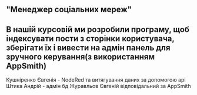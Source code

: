 "Менеджер соціальних мереж"
---------------------------
В нашій курсовій ми розробили програму, щоб індексувати пости з сторінки користувача, зберігати їх і вивести на адмін панель для зручного керування(з використанням AppSmith)
---------------------------
Кушніренко Євгенія - NodeRed та витягування даних за допомогою api
Штика Андрій - адмін бд 
Журавльов Євгеній відповідальний за AppSmith
